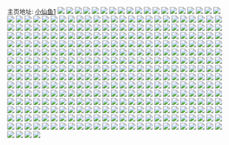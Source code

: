 主页地址: [小仙鱼1](https://weibo.com/u/6001986384) 
![](https://wx4.sinaimg.cn/mw2000/006ybIQ0ly1h9poa9xxerj31o026y7wi.jpg) 
![](https://wx4.sinaimg.cn/mw2000/006ybIQ0ly1h9poaakwbbj31o02801ky.jpg) 
![](https://wx4.sinaimg.cn/mw2000/006ybIQ0ly1h9pobihof8j32dd35s7wn.jpg) 
![](https://wx4.sinaimg.cn/mw2000/006ybIQ0ly1h9poa92i48j31ls37kb2a.jpg) 
![](https://wx4.sinaimg.cn/mw2000/006ybIQ0ly1h9f5ca1kisj31o0280e81.jpg) 
![](https://wx4.sinaimg.cn/mw2000/006ybIQ0ly1h9f5cc0upgj31o0280e81.jpg) 
![](https://wx4.sinaimg.cn/mw2000/006ybIQ0ly1h94k7jap6hj328w35s7wi.jpg) 
![](https://wx4.sinaimg.cn/mw2000/006ybIQ0ly1h8oa93g2w9j31sc2dsu0y.jpg) 
![](https://wx4.sinaimg.cn/mw2000/006ybIQ0ly1h8oa952ndnj31o0280hdt.jpg) 
![](https://wx4.sinaimg.cn/mw2000/006ybIQ0ly1h8oa90qs38j33682wzh2v.jpg) 
![](https://wx4.sinaimg.cn/mw2000/006ybIQ0ly1h8oa95x8v1j31yc1yc4qp.jpg) 
![](https://wx4.sinaimg.cn/mw2000/006ybIQ0ly1h8oa9vmbwzj335s35snpj.jpg) 
![](https://wx4.sinaimg.cn/mw2000/006ybIQ0ly1h8oa9wois0j30uy0uy4c2.jpg) 
![](https://wx4.sinaimg.cn/mw2000/006ybIQ0ly1h8myheewcsj31mv25tkjl.jpg) 
![](https://wx4.sinaimg.cn/mw2000/006ybIQ0ly1h8myhdi04lj30wi1b0qdx.jpg) 
![](https://wx4.sinaimg.cn/mw2000/006ybIQ0ly1h8d2fm9w8uj32dr36cu10.jpg) 
![](https://wx4.sinaimg.cn/mw2000/006ybIQ0ly1h8d2fnsx5dj32dr36ce84.jpg) 
![](https://wx4.sinaimg.cn/mw2000/006ybIQ0ly1h8d2fkax9bj31o01o07wi.jpg) 
![](https://wx4.sinaimg.cn/mw2000/006ybIQ0ly1h8d2fwwu33j32c034tkjm.jpg) 
![](https://wx4.sinaimg.cn/mw2000/006ybIQ0ly1h8btp0henxj31o028qnpe.jpg) 
![](https://wx4.sinaimg.cn/mw2000/006ybIQ0ly1h8btozq928j31o02yo1ky.jpg) 
![](https://wx4.sinaimg.cn/mw2000/006ybIQ0ly1h8btp16ueij31o0280e81.jpg) 
![](https://wx4.sinaimg.cn/mw2000/006ybIQ0ly1h8btp2ki01j31o02yo1ky.jpg) 
![](https://wx4.sinaimg.cn/mw2000/006ybIQ0ly1h8btp4n31sj32c02bzhdw.jpg) 
![](https://wx4.sinaimg.cn/mw2000/006ybIQ0ly1h8btoz1gk4j31o02801ky.jpg) 
![](https://wx4.sinaimg.cn/mw2000/006ybIQ0ly1h8btp814xmj31o026yb2a.jpg) 
![](https://wx4.sinaimg.cn/mw2000/006ybIQ0ly1h87vcdxqztj31re2chb2a.jpg) 
![](https://wx4.sinaimg.cn/mw2000/006ybIQ0ly1h7vijm0vxuj30wi17ctl4.jpg) 
![](https://wx4.sinaimg.cn/mw2000/006ybIQ0ly1h7sxj2ngptj30ku0phaf1.jpg) 
![](https://wx4.sinaimg.cn/mw2000/006ybIQ0ly1h7r6l482cyj31vx200hdu.jpg) 
![](https://wx4.sinaimg.cn/mw2000/006ybIQ0ly1h7qmbxl3hyj31oa2yox6q.jpg) 
![](https://wx4.sinaimg.cn/mw2000/006ybIQ0ly1h7qmbyi5gcj31oq2yohdu.jpg) 
![](https://wx4.sinaimg.cn/mw2000/006ybIQ0ly1h7qmc04if4j32c0340hdx.jpg) 
![](https://wx4.sinaimg.cn/mw2000/006ybIQ0ly1h7qmc1bc1sj31td2dxu0z.jpg) 
![](https://wx4.sinaimg.cn/mw2000/006ybIQ0ly1h7qm9vrn8ij31o0280hdt.jpg) 
![](https://wx4.sinaimg.cn/mw2000/006ybIQ0ly1h7qm9x1npdj31o0280u0x.jpg) 
![](https://wx4.sinaimg.cn/mw2000/006ybIQ0ly1h7qm9xtn1aj31o0280kjl.jpg) 
![](https://wx4.sinaimg.cn/mw2000/006ybIQ0ly1h7qm9yfvddj31o0280e81.jpg) 
![](https://wx4.sinaimg.cn/mw2000/006ybIQ0ly1h7qma0nqh3j324p24p4qr.jpg) 
![](https://wx4.sinaimg.cn/mw2000/006ybIQ0ly1h7kupcim0mj31o0280b2a.jpg) 
![](https://wx4.sinaimg.cn/mw2000/006ybIQ0ly1h7kupdcyh8j31o0280hdu.jpg) 
![](https://wx4.sinaimg.cn/mw2000/006ybIQ0ly1h7iq6w8sm9j31o0280u0x.jpg) 
![](https://wx4.sinaimg.cn/mw2000/006ybIQ0ly1h6s8kuyvlcj32c03401kx.jpg) 
![](https://wx4.sinaimg.cn/mw2000/006ybIQ0ly1h6q74hhni0j31o02801kx.jpg) 
![](https://wx4.sinaimg.cn/mw2000/006ybIQ0ly1h6q74ijwp1j31o0280b2a.jpg) 
![](https://wx4.sinaimg.cn/mw2000/006ybIQ0ly1h6ge3j5f63j31o0280gx7.jpg) 
![](https://wx4.sinaimg.cn/mw2000/006ybIQ0ly1h6ge3l22m1j31o02yo7c1.jpg) 
![](https://wx4.sinaimg.cn/mw2000/006ybIQ0ly1h5nfrmlwoaj31o0280qv5.jpg) 
![](https://wx4.sinaimg.cn/mw2000/006ybIQ0ly1h5nft55njrj31o0280kjm.jpg) 
![](https://wx4.sinaimg.cn/mw2000/006ybIQ0ly1h4ms4hhqh4j31o027e7wh.jpg) 
![](https://wx4.sinaimg.cn/mw2000/006ybIQ0ly1h4ifdxsxvtj32aj32ab2d.jpg) 
![](https://wx4.sinaimg.cn/mw2000/006ybIQ0ly1h4h4nzizuij31sa2pnkjl.jpg) 
![](https://wx4.sinaimg.cn/mw2000/006ybIQ0ly1h4c173k4k2j31o0280hdt.jpg) 
![](https://wx4.sinaimg.cn/mw2000/006ybIQ0ly1h4c16zfe1aj31o0280x6p.jpg) 
![](https://wx4.sinaimg.cn/mw2000/006ybIQ0ly1h48631z4jij31o0280e82.jpg) 
![](https://wx4.sinaimg.cn/mw2000/006ybIQ0ly1h48637jdt6j31nz27x7wi.jpg) 
![](https://wx4.sinaimg.cn/mw2000/006ybIQ0ly1h4863a4dk3j31o128gnpe.jpg) 
![](https://wx4.sinaimg.cn/mw2000/006ybIQ0ly1h420at73llj31o02yoqv6.jpg) 
![](https://wx4.sinaimg.cn/mw2000/006ybIQ0ly1h3ql9mlg3pj31o025qnpd.jpg) 
![](https://wx4.sinaimg.cn/mw2000/006ybIQ0ly1h3et864rssj30tu0tuaj7.jpg) 
![](https://wx4.sinaimg.cn/mw2000/006ybIQ0ly1h3dx8mnzfxj30u00u0qdj.jpg) 
![](https://wx4.sinaimg.cn/mw2000/006ybIQ0ly1h3eziiilguj30u00u044b.jpg) 
![](https://wx4.sinaimg.cn/mw2000/006ybIQ0ly1h396q0vqm9j32c02c0kjm.jpg) 
![](https://wx4.sinaimg.cn/mw2000/006ybIQ0ly1h396q5b5hmj31o0272kjl.jpg) 
![](https://wx4.sinaimg.cn/mw2000/006ybIQ0ly1h35knknblij30u013z177.jpg) 
![](https://wx4.sinaimg.cn/mw2000/006ybIQ0ly1h35knkdcz4j30u0140qjh.jpg) 
![](https://wx4.sinaimg.cn/mw2000/006ybIQ0ly1h35knkwusyj30u01401a8.jpg) 
![](https://wx4.sinaimg.cn/mw2000/006ybIQ0ly1h3341bk88yj30u01hc7cu.jpg) 
![](https://wx4.sinaimg.cn/mw2000/006ybIQ0ly1h32gaokqkwj30u0140qa3.jpg) 
![](https://wx4.sinaimg.cn/mw2000/006ybIQ0ly1h2kzky8uz5j30u00u0dnn.jpg) 
![](https://wx4.sinaimg.cn/mw2000/006ybIQ0ly1h2kzkypnnbj30u0124qci.jpg) 
![](https://wx4.sinaimg.cn/mw2000/006ybIQ0ly1h2kre8llqlj334028p4qq.jpg) 
![](https://wx4.sinaimg.cn/mw2000/006ybIQ0ly1h286d8f4wij31o02807wj.jpg) 
![](https://wx4.sinaimg.cn/mw2000/006ybIQ0ly1h22it10ux9j31o0280b29.jpg) 
![](https://wx4.sinaimg.cn/mw2000/006ybIQ0ly1h22it20hg7j32c02c0e84.jpg) 
![](https://wx4.sinaimg.cn/mw2000/006ybIQ0ly1h0z6gdhx4oj31o027uqv6.jpg) 
![](https://wx4.sinaimg.cn/mw2000/006ybIQ0ly1h0z6gb9ygnj31o0272qv6.jpg) 
![](https://wx4.sinaimg.cn/mw2000/006ybIQ0ly1h0z6gfyk53j31o02801ky.jpg) 
![](https://wx4.sinaimg.cn/mw2000/006ybIQ0ly1h0z6g8nidrj31o02801ky.jpg) 
![](https://wx4.sinaimg.cn/mw2000/006ybIQ0ly1h0z6g7gs52j31o0280u01.jpg) 
![](https://wx4.sinaimg.cn/mw2000/006ybIQ0ly1gzdfmrn07qj31m425inpd.jpg) 
![](https://wx4.sinaimg.cn/mw2000/006ybIQ0ly1gzdfms92nzj31o0280hdt.jpg) 
![](https://wx4.sinaimg.cn/mw2000/006ybIQ0ly1gz4t7tos4sj31o0280b2a.jpg) 
![](https://wx4.sinaimg.cn/mw2000/006ybIQ0ly1gyqc5jv0p0j31o01nyqv5.jpg) 
![](https://wx4.sinaimg.cn/mw2000/006ybIQ0ly1gyqc5kf05cj31o01o0qv5.jpg) 
![](https://wx4.sinaimg.cn/mw2000/006ybIQ0ly1gyqc5nu18cj31o01o0b2a.jpg) 
![](https://wx4.sinaimg.cn/mw2000/006ybIQ0ly1gyqc5p3vl5j31o01ny4qq.jpg) 
![](https://wx4.sinaimg.cn/mw2000/006ybIQ0ly1gyqc5kzfzyj31o01o04qp.jpg) 
![](https://wx4.sinaimg.cn/mw2000/006ybIQ0ly1gyqc5m0mt3j31o01o0e81.jpg) 
![](https://wx4.sinaimg.cn/mw2000/006ybIQ0ly1gyqc5mse2lj31o01o0hdt.jpg) 
![](https://wx4.sinaimg.cn/mw2000/006ybIQ0ly1gyqc5j4ei6j31o01o0u0x.jpg) 
![](https://wx4.sinaimg.cn/mw2000/006ybIQ0ly1gyqc5pnxm8j31o01o0kjl.jpg) 
![](https://wx4.sinaimg.cn/mw2000/006ybIQ0ly1gyqc5li0bnj31o01o0qv5.jpg) 
![](https://wx4.sinaimg.cn/mw2000/006ybIQ0ly1gy8ttzs7c8j31o01o0b29.jpg) 
![](https://wx4.sinaimg.cn/mw2000/006ybIQ0ly1gy8tzemg0rj30u00u07g4.jpg) 
![](https://wx4.sinaimg.cn/mw2000/006ybIQ0ly1gy8tu1eitej32c033yhdu.jpg) 
![](https://wx4.sinaimg.cn/mw2000/006ybIQ0ly1gxr4ijugt0j31o01o0e81.jpg) 
![](https://wx4.sinaimg.cn/mw2000/006ybIQ0ly1gxr4ikdvrpj31o01o0e81.jpg) 
![](https://wx4.sinaimg.cn/mw2000/006ybIQ0ly1gxx4i5xiwej31o01o0b29.jpg) 
![](https://wx4.sinaimg.cn/mw2000/006ybIQ0ly1gxr4ij260rj327j27jx6p.jpg) 
![](https://wx4.sinaimg.cn/mw2000/006ybIQ0ly1gx681hzbc1j32bw2bw1kz.jpg) 
![](https://wx4.sinaimg.cn/mw2000/006ybIQ0ly1gx681bvh4nj31mq1mse81.jpg) 
![](https://wx4.sinaimg.cn/mw2000/006ybIQ0ly1gx0vvzj4k7j32c02c0u0y.jpg) 
![](https://wx4.sinaimg.cn/mw2000/006ybIQ0ly1gx0vw0qcz3j32c02c0qv5.jpg) 
![](https://wx4.sinaimg.cn/mw2000/006ybIQ0ly1gx0vw1zewaj32c02c04qq.jpg) 
![](https://wx4.sinaimg.cn/mw2000/006ybIQ0ly1gx0vw36081j32c02c07wi.jpg) 
![](https://wx4.sinaimg.cn/mw2000/006ybIQ0ly1gwyl0mhpqtj31o01o01fr.jpg) 
![](https://wx4.sinaimg.cn/mw2000/006ybIQ0ly1gwyl0ls02zj31o01o0x0y.jpg) 
![](https://wx4.sinaimg.cn/mw2000/006ybIQ0ly1gvjazaxxfzj62c02c0kjn02.jpg) 
![](https://wx4.sinaimg.cn/mw2000/006ybIQ0ly1gvjaz7ywinj62c02c0b2c02.jpg) 
![](https://wx4.sinaimg.cn/mw2000/006ybIQ0ly1gvjayy2nt5j62c02c0b2b02.jpg) 
![](https://wx4.sinaimg.cn/mw2000/006ybIQ0ly1gvjaze6hryj629e29e7wk02.jpg) 
![](https://wx4.sinaimg.cn/mw2000/006ybIQ0ly1gvjaz43b9yj62c02c0npf02.jpg) 
![](https://wx4.sinaimg.cn/mw2000/006ybIQ0ly1gvjayphik3j62c02c0hdv02.jpg) 
![](https://wx4.sinaimg.cn/mw2000/006ybIQ0ly1gvjazhvk8nj62c02c07wj02.jpg) 
![](https://wx4.sinaimg.cn/mw2000/006ybIQ0ly1gvjaz07vkjj62c02c0x6q02.jpg) 
![](https://wx4.sinaimg.cn/mw2000/006ybIQ0ly1gvjayvdh0oj62c02c0e8302.jpg) 
![](https://wx4.sinaimg.cn/mw2000/006ybIQ0ly1gvjaytb5i6j634033ye8402.jpg) 
![](https://wx4.sinaimg.cn/mw2000/006ybIQ0ly1gv4rc8q5pcj32c02c0u0z.jpg) 
![](https://wx4.sinaimg.cn/mw2000/006ybIQ0ly1gv4rcab5xdj31ei1ei7rf.jpg) 
![](https://wx4.sinaimg.cn/mw2000/006ybIQ0ly1gv4rcbn9s4j62c02c07wi02.jpg) 
![](https://wx4.sinaimg.cn/mw2000/006ybIQ0ly1gv4rccuai7j62c02c0npe02.jpg) 
![](https://wx4.sinaimg.cn/mw2000/006ybIQ0ly1gv03oc1no8j62c02c0hdu02.jpg) 
![](https://wx4.sinaimg.cn/mw2000/006ybIQ0ly1gv03o6vsexj32c02c0x6q.jpg) 
![](https://wx4.sinaimg.cn/mw2000/006ybIQ0ly1gv03o0e0d0j62c02c0u0y02.jpg) 
![](https://wx4.sinaimg.cn/mw2000/006ybIQ0ly1gv03oagrvoj62c02c0qv702.jpg) 
![](https://wx4.sinaimg.cn/mw2000/006ybIQ0ly1gv03oe2wohj32c02c07wi.jpg) 
![](https://wx4.sinaimg.cn/mw2000/006ybIQ0ly1gv03oibx8hj62c02c0qv602.jpg) 
![](https://wx4.sinaimg.cn/mw2000/006ybIQ0ly1gv03om8e5cj62c02c07wj02.jpg) 
![](https://wx4.sinaimg.cn/mw2000/006ybIQ0ly1gv03opwmdvj32c02c0b2a.jpg) 
![](https://wx4.sinaimg.cn/mw2000/006ybIQ0ly1gv03o3okh9j32c02c01kz.jpg) 
![](https://wx4.sinaimg.cn/mw2000/006ybIQ0ly1gv03o8e1u7j32c02c0u0x.jpg) 
![](https://wx4.sinaimg.cn/mw2000/006ybIQ0gy1guviygrz9ej62c02c04qq02.jpg) 
![](https://wx4.sinaimg.cn/mw2000/006ybIQ0gy1guviyenzr4j61o01o0e3b02.jpg) 
![](https://wx4.sinaimg.cn/mw2000/006ybIQ0gy1guviyhvin8j61o01o0nkl02.jpg) 
![](https://wx4.sinaimg.cn/mw2000/006ybIQ0gy1guviyhad5wj61o01o0qqq02.jpg) 
![](https://wx4.sinaimg.cn/mw2000/006ybIQ0gy1guviyiex1tj61o01o0tvz02.jpg) 
![](https://wx4.sinaimg.cn/mw2000/006ybIQ0ly1gutt20gu29j62c0340kjm02.jpg) 
![](https://wx4.sinaimg.cn/mw2000/006ybIQ0ly1gutt1x430aj62a431j1l002.jpg) 
![](https://wx4.sinaimg.cn/mw2000/006ybIQ0ly1gu8c2q3j2cj32c02c0e82.jpg) 
![](https://wx4.sinaimg.cn/mw2000/006ybIQ0ly1gu8c1auiwxj32c02c01a5.jpg) 
![](https://wx4.sinaimg.cn/mw2000/006ybIQ0ly1gu8c0smfn7j62c02c0kjl02.jpg) 
![](https://wx4.sinaimg.cn/mw2000/006ybIQ0ly1gu8c0ubg1yj62c02c0e8202.jpg) 
![](https://wx4.sinaimg.cn/mw2000/006ybIQ0ly1gu8c2m4tr0j62c02c0qv602.jpg) 
![](https://wx4.sinaimg.cn/mw2000/006ybIQ0ly1gu8c0rt17tj61o027ye8102.jpg) 
![](https://wx4.sinaimg.cn/mw2000/006ybIQ0ly1gts9qbni53j32c02c01l0.jpg) 
![](https://wx4.sinaimg.cn/mw2000/006ybIQ0ly1gtpcp0exb8j329p29p4p0.jpg) 
![](https://wx4.sinaimg.cn/mw2000/006ybIQ0ly1gtpcp2ah49j32c0340kjm.jpg) 
![](https://wx4.sinaimg.cn/mw2000/006ybIQ0ly1gtaxn4op4xj32c02c0kcu.jpg) 
![](https://wx4.sinaimg.cn/mw2000/006ybIQ0ly1gtaxn3l3f6j31o01nykjl.jpg) 
![](https://wx4.sinaimg.cn/mw2000/006ybIQ0ly1gtaxneuul8j32c02c04qr.jpg) 
![](https://wx4.sinaimg.cn/mw2000/006ybIQ0ly1gtaxn1n0zij31o01o0hdt.jpg) 
![](https://wx4.sinaimg.cn/mw2000/006ybIQ0ly1gtaxmjsnthj32c02c0hdu.jpg) 
![](https://wx4.sinaimg.cn/mw2000/006ybIQ0ly1gtaxn6qfnbj32c02c07wh.jpg) 
![](https://wx4.sinaimg.cn/mw2000/006ybIQ0ly1gtaxmezuy0j31o01o0u0x.jpg) 
![](https://wx4.sinaimg.cn/mw2000/006ybIQ0ly1gtaxmyahugj326x1n7x6q.jpg) 
![](https://wx4.sinaimg.cn/mw2000/006ybIQ0ly1gtaxnfkhzwj305u05kglh.jpg) 
![](https://wx4.sinaimg.cn/mw2000/006ybIQ0ly1gstd9yp7gkj31o01o04qp.jpg) 
![](https://wx4.sinaimg.cn/mw2000/006ybIQ0ly1gstd9xsz7fj31o01o04pn.jpg) 
![](https://wx4.sinaimg.cn/mw2000/006ybIQ0gy1gshot1s7rxj32c02c0x6p.jpg) 
![](https://wx4.sinaimg.cn/mw2000/006ybIQ0gy1gshosdblt9j32c02c0b29.jpg) 
![](https://wx4.sinaimg.cn/mw2000/006ybIQ0gy1gshosh3e1vj32c02c0b29.jpg) 
![](https://wx4.sinaimg.cn/mw2000/006ybIQ0gy1gshosbi0xtj32801p7hdv.jpg) 
![](https://wx4.sinaimg.cn/mw2000/006ybIQ0gy1gshosvs1avj32801o0u0x.jpg) 
![](https://wx4.sinaimg.cn/mw2000/006ybIQ0gy1gshosoqnhnj32801o07wi.jpg) 
![](https://wx4.sinaimg.cn/mw2000/006ybIQ0gy1gshoskbd7bj32c02c0e81.jpg) 
![](https://wx4.sinaimg.cn/mw2000/006ybIQ0gy1gshosxno1lj32c02c0axr.jpg) 
![](https://wx4.sinaimg.cn/mw2000/006ybIQ0gy1gshotl6awvj32c02c01ky.jpg) 
![](https://wx4.sinaimg.cn/mw2000/006ybIQ0gy1gshotf7lv5j32c02c0npd.jpg) 
![](https://wx4.sinaimg.cn/mw2000/006ybIQ0gy1gshot8esnmj32c02c0npd.jpg) 
![](https://wx4.sinaimg.cn/mw2000/006ybIQ0gy1gshosrin27j32c02c0kjl.jpg) 
![](https://wx4.sinaimg.cn/mw2000/006ybIQ0ly1gse22zmzjpj31ne26nb29.jpg) 
![](https://wx4.sinaimg.cn/mw2000/006ybIQ0ly1gsawe2k8g7j30u00u0ajx.jpg) 
![](https://wx4.sinaimg.cn/mw2000/006ybIQ0ly1gs6vz1m5l1j30u01bp44n.jpg) 
![](https://wx4.sinaimg.cn/mw2000/006ybIQ0ly1gs6vz14phgj30u0140qh2.jpg) 
![](https://wx4.sinaimg.cn/mw2000/006ybIQ0ly1gs6vz2ugd1j30u00u012o.jpg) 
![](https://wx4.sinaimg.cn/mw2000/006ybIQ0ly1gs6vz1y6iuj30u00u0jwp.jpg) 
![](https://wx4.sinaimg.cn/mw2000/006ybIQ0ly1gs6vz3bqyxj30u00u0qcv.jpg) 
![](https://wx4.sinaimg.cn/mw2000/006ybIQ0ly1gs6vz2e19jj30u013rwpw.jpg) 
![](https://wx4.sinaimg.cn/mw2000/006ybIQ0ly1grgy8owflvj30u00u048x.jpg) 
![](https://wx4.sinaimg.cn/mw2000/006ybIQ0ly1grgy8ndlzxj30u30u0grp.jpg) 
![](https://wx4.sinaimg.cn/mw2000/006ybIQ0ly1grgy8psednj30u00u0n30.jpg) 
![](https://wx4.sinaimg.cn/mw2000/006ybIQ0ly1grgyacacmmj30u00u0qaj.jpg) 
![](https://wx4.sinaimg.cn/mw2000/006ybIQ0ly1grgy8q5kv9j30hs0hg3zx.jpg) 
![](https://wx4.sinaimg.cn/mw2000/006ybIQ0ly1grgy9u0j5nj30u00u0dsp.jpg) 
![](https://wx4.sinaimg.cn/mw2000/006ybIQ0ly1grgy8qpo78j30u00u0jwj.jpg) 
![](https://wx4.sinaimg.cn/mw2000/006ybIQ0ly1grgy9ui2u5j30u00u0n3j.jpg) 
![](https://wx4.sinaimg.cn/mw2000/006ybIQ0ly1grgy8rkqe0j30u0140n8v.jpg) 
![](https://wx4.sinaimg.cn/mw2000/006ybIQ0ly1gqz67nuprfj31400u0tjt.jpg) 
![](https://wx4.sinaimg.cn/mw2000/006ybIQ0ly1gqke90c080j30u30u0k05.jpg) 
![](https://wx4.sinaimg.cn/mw2000/006ybIQ0ly1gqke915gnbj30u00u0ak1.jpg) 
![](https://wx4.sinaimg.cn/mw2000/006ybIQ0ly1gqke8wqbkij30u00u0dlr.jpg) 
![](https://wx4.sinaimg.cn/mw2000/006ybIQ0ly1gqke8xycedj30u00u07in.jpg) 
![](https://wx4.sinaimg.cn/mw2000/006ybIQ0gy1go0rr7zha3j30rs3uwx6q.jpg) 
![](https://wx4.sinaimg.cn/mw2000/006ybIQ0gy1go0rrrciglj30rs3uw7wi.jpg) 
![](https://wx4.sinaimg.cn/mw2000/006ybIQ0gy1go0rrulcxzj30rs5ixx6q.jpg) 
![](https://wx4.sinaimg.cn/mw2000/006ybIQ0gy1go0rrh6od5j32c02chx6r.jpg) 
![](https://wx4.sinaimg.cn/mw2000/006ybIQ0gy1go0rrei8d3j32bi2brb2d.jpg) 
![](https://wx4.sinaimg.cn/mw2000/006ybIQ0gy1go0rrj4ccaj32b62bj7wk.jpg) 
![](https://wx4.sinaimg.cn/mw2000/006ybIQ0gy1go0rrvzefhj32c02c0kjm.jpg) 
![](https://wx4.sinaimg.cn/mw2000/006ybIQ0gy1go0rrys3k8j32c02c0kjm.jpg) 
![](https://wx4.sinaimg.cn/mw2000/006ybIQ0gy1go0rs352ccj32c02c0x6p.jpg) 
![](https://wx4.sinaimg.cn/mw2000/006ybIQ0gy1go0rs438mjj32a32a3hdt.jpg) 
![](https://wx4.sinaimg.cn/mw2000/006ybIQ0gy1go0rs7ig8mj32c02c01kx.jpg) 
![](https://wx4.sinaimg.cn/mw2000/006ybIQ0gy1go0rs6huhdj31o01ny7wi.jpg) 
![](https://wx4.sinaimg.cn/mw2000/006ybIQ0ly1gnynly0j27j30u00u0tix.jpg) 
![](https://wx4.sinaimg.cn/mw2000/006ybIQ0ly1gnynlut328j30u0140tk6.jpg) 
![](https://wx4.sinaimg.cn/mw2000/006ybIQ0ly1gnynlw5llcj30u0140nes.jpg) 
![](https://wx4.sinaimg.cn/mw2000/006ybIQ0ly1gnynlwvpmxj30u0140gxu.jpg) 
![](https://wx4.sinaimg.cn/mw2000/006ybIQ0ly1gnxwe51gifj31qa2b1x6q.jpg) 
![](https://wx4.sinaimg.cn/mw2000/006ybIQ0ly1gmwx2ch5rej31o01o0x6p.jpg) 
![](https://wx4.sinaimg.cn/mw2000/006ybIQ0ly1gmwx2bj3jtj31o01o0qv5.jpg) 
![](https://wx4.sinaimg.cn/mw2000/006ybIQ0ly1gmrj34x5tkj30u10u0gpi.jpg) 
![](https://wx4.sinaimg.cn/mw2000/006ybIQ0ly1gmijukyzeuj30u00u0n7o.jpg) 
![](https://wx4.sinaimg.cn/mw2000/006ybIQ0ly1gmijuo4gqrj30u00u00zm.jpg) 
![](https://wx4.sinaimg.cn/mw2000/006ybIQ0ly1gmijurt83mj30u00u0wk5.jpg) 
![](https://wx4.sinaimg.cn/mw2000/006ybIQ0ly1gmijuxvyd0j30u00u012s.jpg) 
![](https://wx4.sinaimg.cn/mw2000/006ybIQ0ly1gllzb7ybjpj32c02c0kjl.jpg) 
![](https://wx4.sinaimg.cn/mw2000/006ybIQ0ly1gllzb69s1pj32c02c0e81.jpg) 
![](https://wx4.sinaimg.cn/mw2000/006ybIQ0ly1gllzb41x1bj32c02c0npd.jpg) 
![](https://wx4.sinaimg.cn/mw2000/006ybIQ0ly1gksf1vtixuj30u00u0e81.jpg) 
![](https://wx4.sinaimg.cn/mw2000/006ybIQ0ly1gjtlukjry6j31sg1sgaya.jpg) 
![](https://wx4.sinaimg.cn/mw2000/006ybIQ0ly1gjtlujfqe1j30k00gtwfi.jpg) 
![](https://wx4.sinaimg.cn/mw2000/006ybIQ0ly1gj42ti4aprj31nw1nwhdt.jpg) 
![](https://wx4.sinaimg.cn/mw2000/006ybIQ0ly1gipc52iy1ij31nu1nu1ko.jpg) 
![](https://wx4.sinaimg.cn/mw2000/006ybIQ0ly1gipc51sa06j31nv1nv1kx.jpg) 
![](https://wx4.sinaimg.cn/mw2000/006ybIQ0ly1gido0a62t5j31sg2dse81.jpg) 
![](https://wx4.sinaimg.cn/mw2000/006ybIQ0ly1gido09ecjrj31sg2ds4qp.jpg) 
![](https://wx4.sinaimg.cn/mw2000/006ybIQ0ly1gido08dn4wj31sg2ds7wh.jpg) 
![](https://wx4.sinaimg.cn/mw2000/006ybIQ0ly1ghxdxqsvh1j329b2ovu0x.jpg) 
![](https://wx4.sinaimg.cn/mw2000/006ybIQ0ly1ghuwr1nuh1j313z1hcdnj.jpg) 
![](https://wx4.sinaimg.cn/mw2000/006ybIQ0ly1ghuwr330yvj313z1hctgb.jpg) 
![](https://wx4.sinaimg.cn/mw2000/006ybIQ0ly1ghsy23oqyoj31o01o0b29.jpg) 
![](https://wx4.sinaimg.cn/mw2000/006ybIQ0ly1ghsy46wxejj32c02c0hdu.jpg) 
![](https://wx4.sinaimg.cn/mw2000/006ybIQ0ly1ghsy44axb6j32c02c0b2b.jpg) 
![](https://wx4.sinaimg.cn/mw2000/006ybIQ0ly1ghsy41eofnj30j60hydh3.jpg) 
![](https://wx4.sinaimg.cn/mw2000/006ybIQ0ly1ghlsfu6i5hj32c02c0qv5.jpg) 
![](https://wx4.sinaimg.cn/mw2000/006ybIQ0ly1ghi9yrme5dj32o82o8u13.jpg) 
![](https://wx4.sinaimg.cn/mw2000/006ybIQ0ly1gh22xah91pj32c02c0x6p.jpg) 
![](https://wx4.sinaimg.cn/mw2000/006ybIQ0ly1ggsxkk4hdwj31o01o0b29.jpg) 
![](https://wx4.sinaimg.cn/mw2000/006ybIQ0ly1ggsxkiua4sj31o01o0npd.jpg) 
![](https://wx4.sinaimg.cn/mw2000/006ybIQ0ly1ggrzu9wnajj30ku0kuadc.jpg) 
![](https://wx4.sinaimg.cn/mw2000/006ybIQ0ly1ggrztoku6gj32o82o8hdu.jpg) 
![](https://wx4.sinaimg.cn/mw2000/006ybIQ0ly1ggrzumc3xaj32x02x0qv7.jpg) 
![](https://wx4.sinaimg.cn/mw2000/006ybIQ0ly1ggrzu3p8ipj32o82o8x6r.jpg) 
![](https://wx4.sinaimg.cn/mw2000/006ybIQ0ly1ggrzu8e0ltj31o01o0b29.jpg) 
![](https://wx4.sinaimg.cn/mw2000/006ybIQ0ly1ggrzthj5znj32o82o87wi.jpg) 
![](https://wx4.sinaimg.cn/mw2000/006ybIQ0ly1ggrzu9bn0cj30ku0zeq8v.jpg) 
![](https://wx4.sinaimg.cn/mw2000/006ybIQ0ly1ggrzu8tf1yj30ku0bsdhc.jpg) 
![](https://wx4.sinaimg.cn/mw2000/006ybIQ0ly1ggrzun9gr4j30il0gwjsh.jpg) 
![](https://wx4.sinaimg.cn/mw2000/006ybIQ0ly1ggpmo34a8wj32c02c07hc.jpg) 
![](https://wx4.sinaimg.cn/mw2000/006ybIQ0ly1ggcfw0hq5jj32c02c0e84.jpg) 
![](https://wx4.sinaimg.cn/mw2000/006ybIQ0ly1ggcfw28uctj33322bbb2c.jpg) 
![](https://wx4.sinaimg.cn/mw2000/006ybIQ0ly1ggcfw3vw88j32c02c0kjn.jpg) 
![](https://wx4.sinaimg.cn/mw2000/006ybIQ0ly1ggcfw6g2lnj32c02c04qq.jpg) 
![](https://wx4.sinaimg.cn/mw2000/006ybIQ0ly1ggcfw88immj325z25ze82.jpg) 
![](https://wx4.sinaimg.cn/mw2000/006ybIQ0ly1ggcfyvqvjoj30tu0tu4qp.jpg) 
![](https://wx4.sinaimg.cn/mw2000/006ybIQ0ly1ggandnfijuj30q40q4tov.jpg) 
![](https://wx4.sinaimg.cn/mw2000/006ybIQ0ly1gg7q4dn6r4j32c02c0kjo.jpg) 
![](https://wx4.sinaimg.cn/mw2000/006ybIQ0ly1gg3jif3fu3j32o82o87wi.jpg) 
![](https://wx4.sinaimg.cn/mw2000/006ybIQ0ly1gg3jighduuj32o82o87wj.jpg) 
![](https://wx4.sinaimg.cn/mw2000/006ybIQ0ly1gg06m24f6dj30ku0hcjww.jpg) 
![](https://wx4.sinaimg.cn/mw2000/006ybIQ0ly1gg03gijc65j316o16mdz5.jpg) 
![](https://wx4.sinaimg.cn/mw2000/006ybIQ0ly1gfvjdz2gx9j32o82o81l4.jpg) 
![](https://wx4.sinaimg.cn/mw2000/006ybIQ0ly1gfsqwow0uoj30u00u01kx.jpg) 
![](https://wx4.sinaimg.cn/mw2000/006ybIQ0ly1gfl0ekqlelj32c02c0qri.jpg) 
![](https://wx4.sinaimg.cn/mw2000/006ybIQ0ly1gfl0elekuuj32c02c0hat.jpg) 
![](https://wx4.sinaimg.cn/mw2000/006ybIQ0ly1gfl0em404lj30ku112dp5.jpg) 
![](https://wx4.sinaimg.cn/mw2000/006ybIQ0ly1gfl0ems4a3j32c02c01a4.jpg) 
![](https://wx4.sinaimg.cn/mw2000/006ybIQ0ly1gfg19ee0q8j30u00u0b29.jpg) 
![](https://wx4.sinaimg.cn/mw2000/006ybIQ0ly1gfaae55thdj30k00k0tco.jpg) 
![](https://wx4.sinaimg.cn/mw2000/006ybIQ0ly1gf91ahfcenj32c02c0hdt.jpg) 
![](https://wx4.sinaimg.cn/mw2000/006ybIQ0ly1gf5k26994yj32c03407wi.jpg) 
![](https://wx4.sinaimg.cn/mw2000/006ybIQ0ly1gf5k25cronj31m32dqb29.jpg) 
![](https://wx4.sinaimg.cn/mw2000/006ybIQ0ly1gf2sakau6rj32c02c0hdt.jpg) 
![](https://wx4.sinaimg.cn/mw2000/006ybIQ0ly1gestyt75v7j32c03401ky.jpg) 
![](https://wx4.sinaimg.cn/mw2000/006ybIQ0ly1ges49eavgyj31o027s1kx.jpg) 
![](https://wx4.sinaimg.cn/mw2000/006ybIQ0ly1ger6hl6ao2j32c02c0kjn.jpg) 
![](https://wx4.sinaimg.cn/mw2000/006ybIQ0ly1gena3cag9tj31j01j0e81.jpg) 
![](https://wx4.sinaimg.cn/mw2000/006ybIQ0ly1gena3cu8qej32801o0hdt.jpg) 
![](https://wx4.sinaimg.cn/mw2000/006ybIQ0ly1gejylmteohj31hf1hf1kx.jpg) 
![](https://wx4.sinaimg.cn/mw2000/006ybIQ0ly1gdqa4r1xlrj31o01nwx6p.jpg) 
![](https://wx4.sinaimg.cn/mw2000/006ybIQ0ly1gdqa4s9743j31ns1nse81.jpg) 
![](https://wx4.sinaimg.cn/mw2000/006ybIQ0ly1gd2pqcyishj32c0340qv5.jpg) 
![](https://wx4.sinaimg.cn/mw2000/006ybIQ0ly1gcr8kddfjwj33402c04qq.jpg) 
![](https://wx4.sinaimg.cn/mw2000/006ybIQ0ly1gbqe3ad1kzj32o82o8hdu.jpg) 
![](https://wx4.sinaimg.cn/mw2000/006ybIQ0ly1gblgubqpbjj32c02c0kjn.jpg) 
![](https://wx4.sinaimg.cn/mw2000/006ybIQ0ly1gblgue0swpj32c02c0u0z.jpg) 
![](https://wx4.sinaimg.cn/mw2000/006ybIQ0ly1gbksu2z21uj30m80m8121.jpg) 
![](https://wx4.sinaimg.cn/mw2000/006ybIQ0ly1gav3fowuttj31il20t1hc.jpg) 
![](https://wx4.sinaimg.cn/mw2000/006ybIQ0ly1gasrct3bilj32c02c0kjm.jpg) 
![](https://wx4.sinaimg.cn/mw2000/006ybIQ0ly1gahgcwmstkj30u00u0hdt.jpg) 
![](https://wx4.sinaimg.cn/mw2000/006ybIQ0ly1gaacbwx67nj31o02807wi.jpg) 
![](https://wx4.sinaimg.cn/mw2000/006ybIQ0ly1g9zknz62fij31o01o0atm.jpg) 
![](https://wx4.sinaimg.cn/mw2000/006ybIQ0ly1g9whd6p7cjj31mb1mb1ky.jpg) 
![](https://wx4.sinaimg.cn/mw2000/006ybIQ0ly1g9202qhnmmj31mb1mbnpd.jpg) 
![](https://wx4.sinaimg.cn/mw2000/006ybIQ0ly1g9202nv4wtj31mb1mbkjl.jpg) 
![](https://wx4.sinaimg.cn/mw2000/006ybIQ0ly1g9202sljgij31mb1mbe81.jpg) 
![](https://wx4.sinaimg.cn/mw2000/006ybIQ0ly1g9202t0ubjj30kk0kkwhp.jpg) 
![](https://wx4.sinaimg.cn/mw2000/006ybIQ0ly1g8ruzg8qibj325r1mb4qq.jpg) 
![](https://wx4.sinaimg.cn/mw2000/006ybIQ0ly1g8mwnzz186j33402c04qq.jpg) 
![](https://wx4.sinaimg.cn/mw2000/006ybIQ0ly1g8mwo751jvj33402c04qq.jpg) 
![](https://wx4.sinaimg.cn/mw2000/006ybIQ0ly1g8dzrppr23j32o82o8hdt.jpg) 
![](https://wx4.sinaimg.cn/mw2000/006ybIQ0ly1g6z4q5q7sbj325q1mbkjm.jpg) 
![](https://wx4.sinaimg.cn/mw2000/006ybIQ0ly1g6ovduk32oj31mb1mb1kx.jpg) 
![](https://wx4.sinaimg.cn/mw2000/006ybIQ0ly1g6ovd9hpa9j31mb1mbnpd.jpg) 
![](https://wx4.sinaimg.cn/mw2000/006ybIQ0ly1g6npojgg52j31mb1mbnpd.jpg) 
![](https://wx4.sinaimg.cn/mw2000/006ybIQ0ly1g6i1ru5p2mj31mb1mb4qp.jpg) 
![](https://wx4.sinaimg.cn/mw2000/006ybIQ0ly1g6c3inugwlj31mb1mbb29.jpg) 
![](https://wx4.sinaimg.cn/mw2000/006ybIQ0ly1g6c3imbocgj31mb1mbe81.jpg) 
![](https://wx4.sinaimg.cn/mw2000/006ybIQ0ly1g656ybc0yyj31ei1eih8n.jpg) 
![](https://wx4.sinaimg.cn/mw2000/006ybIQ0ly1g62unuo4d6j32o82o8npd.jpg) 
![](https://wx4.sinaimg.cn/mw2000/006ybIQ0ly1g5yexqwc3yj31421447jh.jpg) 
![](https://wx4.sinaimg.cn/mw2000/006ybIQ0ly1g5x0virie6j32o82o8e82.jpg) 
![](https://wx4.sinaimg.cn/mw2000/006ybIQ0ly1g5sniuver2j31ma1manpd.jpg) 
![](https://wx4.sinaimg.cn/mw2000/006ybIQ0ly1g5snivcbgtj31xg1g2kfj.jpg) 
![](https://wx4.sinaimg.cn/mw2000/006ybIQ0ly1g5rie4afrqj31g41xgkjl.jpg) 
![](https://wx4.sinaimg.cn/mw2000/006ybIQ0ly1g5rie3gssxj31ma1manpe.jpg) 
![](https://wx4.sinaimg.cn/mw2000/006ybIQ0ly1g5cg2qp05pj31ic1jce20.jpg) 
![](https://wx4.sinaimg.cn/mw2000/006ybIQ0ly1g57rkbr4g2j31mb1mbhdt.jpg) 
![](https://wx4.sinaimg.cn/mw2000/006ybIQ0ly1g55ktmyvdmj30u00u0b29.jpg) 
![](https://wx4.sinaimg.cn/mw2000/006ybIQ0ly1g4vr74cbpoj31mb1mbb29.jpg) 
![](https://wx4.sinaimg.cn/mw2000/006ybIQ0ly1g4mzjmpvguj31mb1mbkfu.jpg) 
![](https://wx4.sinaimg.cn/mw2000/006ybIQ0ly1g4mzjnmyy0j31o01o04og.jpg) 
![](https://wx4.sinaimg.cn/mw2000/006ybIQ0ly1g4jc94cz3pj31o01o0tpx.jpg) 
![](https://wx4.sinaimg.cn/mw2000/006ybIQ0ly1g4jc93q0oqj31o01o0twt.jpg) 
![](https://wx4.sinaimg.cn/mw2000/006ybIQ0ly1g4jc95d44tj31o01o0ara.jpg) 
![](https://wx4.sinaimg.cn/mw2000/006ybIQ0ly1g4i6tcpvllj30ku15oqfs.jpg) 
![](https://wx4.sinaimg.cn/mw2000/006ybIQ0ly1g4i6t90euhj31ma1mae4z.jpg) 
![](https://wx4.sinaimg.cn/mw2000/006ybIQ0ly1g4i6tc410rj31o01o0hao.jpg) 
![](https://wx4.sinaimg.cn/mw2000/006ybIQ0ly1g48onlllbgj31ls1ls4qp.jpg) 
![](https://wx4.sinaimg.cn/mw2000/006ybIQ0ly1g48onkkrozj31mb1mbb29.jpg) 
![](https://wx4.sinaimg.cn/mw2000/006ybIQ0ly1g45rj73jluj31mc1wse81.jpg) 
![](https://wx4.sinaimg.cn/mw2000/006ybIQ0ly1g43bfihiukj31400u0qv5.jpg) 
![](https://wx4.sinaimg.cn/mw2000/006ybIQ0ly1g41o1iwtv6j31mb1mbe81.jpg) 
![](https://wx4.sinaimg.cn/mw2000/006ybIQ0ly1g41o1khs5tj30yi0yiaee.jpg) 
![](https://wx4.sinaimg.cn/mw2000/006ybIQ0ly1g41o1i71d0j31mb1mb4nm.jpg) 
![](https://wx4.sinaimg.cn/mw2000/006ybIQ0ly1g41o1jr34ij31lo1lob29.jpg) 
![](https://wx4.sinaimg.cn/mw2000/006ybIQ0ly1g3r4uvikymj32c02c0axz.jpg) 
![](https://wx4.sinaimg.cn/mw2000/006ybIQ0ly1g3r4uxj9ctj32c02c0kfo.jpg) 
![](https://wx4.sinaimg.cn/mw2000/006ybIQ0ly1g38x7k38gtj31421hex2i.jpg) 
![](https://wx4.sinaimg.cn/mw2000/006ybIQ0ly1g2po1yyu54j30ku0rrti2.jpg) 
![](https://wx4.sinaimg.cn/mw2000/006ybIQ0ly1g2po239qglj31mb1mbhdu.jpg) 
![](https://wx4.sinaimg.cn/mw2000/006ybIQ0ly1g2po1xe05hj31mb1mbx6p.jpg) 
![](https://wx4.sinaimg.cn/mw2000/006ybIQ0ly1g2po1y3070j30ku0rsgyg.jpg) 
![](https://wx4.sinaimg.cn/mw2000/006ybIQ0ly1g2po30dulcj334021xkjm.jpg) 
![](https://wx4.sinaimg.cn/mw2000/006ybIQ0ly1g2po32c43qj31mb1mbkjl.jpg) 
![](https://wx4.sinaimg.cn/mw2000/006ybIQ0ly1g2lwdg25waj334022o1kz.jpg) 
![](https://wx4.sinaimg.cn/mw2000/006ybIQ0ly1g2lwdr56hzj334022o1kz.jpg) 
![](https://wx4.sinaimg.cn/mw2000/006ybIQ0ly1g2lwe4vgf9j334022oe83.jpg) 
![](https://wx4.sinaimg.cn/mw2000/006ybIQ0ly1g24s8zcxkpj322315nav2.jpg) 
![](https://wx4.sinaimg.cn/mw2000/006ybIQ0ly1g1u8gruyjfj31sg2dkqv6.jpg) 
![](https://wx4.sinaimg.cn/mw2000/006ybIQ0ly1g0xhl2t9wmj3142142k0a.jpg) 
![](https://wx4.sinaimg.cn/mw2000/006ybIQ0ly1g0vlr85e35j30u60u07wh.jpg) 
![](https://wx4.sinaimg.cn/mw2000/006ybIQ0ly1fzntb5tidwj31mc25s4qq.jpg) 
![](https://wx4.sinaimg.cn/mw2000/006ybIQ0ly1fz6fh3q1q3j314213qu0x.jpg) 
![](https://wx4.sinaimg.cn/mw2000/006ybIQ0ly1fz6fh53xrqj314213qx6p.jpg) 
![](https://wx4.sinaimg.cn/mw2000/006ybIQ0ly1fz6fh6xhftj314213qqv5.jpg) 
![](https://wx4.sinaimg.cn/mw2000/006ybIQ0ly1fxlh576dxhj31mc1mcawi.jpg) 
![](https://wx4.sinaimg.cn/mw2000/006ybIQ0ly1fxgy55sh6wj31201207gv.jpg) 
![](https://wx4.sinaimg.cn/mw2000/006ybIQ0ly1fut4yzd6udj31mc1mc7wh.jpg) 
![](https://wx4.sinaimg.cn/mw2000/006ybIQ0ly1fut4z0lo8nj31mc1mc4qp.jpg) 
![](https://wx4.sinaimg.cn/mw2000/006ybIQ0ly1fut4yxw3zlj31mc1mc4qp.jpg) 
![](https://wx4.sinaimg.cn/mw2000/006ybIQ0ly1fut4z1ujc4j31mc1mc1hr.jpg) 
![](https://wx4.sinaimg.cn/mw2000/006ybIQ0ly1fut4z3um0nj31mc1mc4qp.jpg) 
![](https://wx4.sinaimg.cn/mw2000/006ybIQ0ly1fut4z53odnj31mc1mckin.jpg) 
![](https://wx4.sinaimg.cn/mw2000/006ybIQ0ly1fut4zvkcm6j31mc1mctsk.jpg) 
![](https://wx4.sinaimg.cn/mw2000/006ybIQ0ly1fut4zryq82j32c02c0e82.jpg) 
![](https://wx4.sinaimg.cn/mw2000/006ybIQ0ly1fut4zu401nj32c02c0ttl.jpg) 
![](https://wx4.sinaimg.cn/mw2000/006ybIQ0ly1fu64ixc2mxj31mc1mcqr6.jpg) 
![](https://wx4.sinaimg.cn/mw2000/006ybIQ0ly1fryal4b4h8j31400u1nno.jpg) 
![](https://wx4.sinaimg.cn/mw2000/006ybIQ0ly1fpercaogm7j30k00k0trj.jpg) 
![](https://wx4.sinaimg.cn/mw2000/006ybIQ0ly1fpercf44qoj30u00u0e0l.jpg) 
